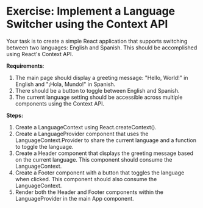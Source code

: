 # Exercise: Implement a Language Switcher using the Context API

Your task is to create a simple React application that supports switching between two languages: English and Spanish. This should be accomplished using React's Context API.

**Requirements**:

1. The main page should display a greeting message: "Hello, World!" in English and "¡Hola, Mundo!" in Spanish.
1. There should be a button to toggle between English and Spanish.
1. The current language setting should be accessible across multiple components using the Context API.

**Steps:**

1. Create a LanguageContext using React.createContext().
1. Create a LanguageProvider component that uses the LanguageContext.Provider to share the current language and a function to toggle the language.
1. Create a Header component that displays the greeting message based on the current language. This component should consume the LanguageContext.
1. Create a Footer component with a button that toggles the language when clicked. This component should also consume the LanguageContext.
1. Render both the Header and Footer components within the LanguageProvider in the main App component.
